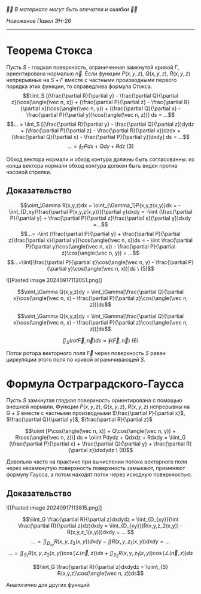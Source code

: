*🚨🚨 В материале могут быть опечатки и ошибки 🚨🚨*

*Новоженов Павел*
*ЭН-26*

---

# Теорема Стокса
Пусть $S$ - гладкая поверхность, ограниченная замкнутой кривой $\Gamma$, ориентирована нормалью $\vec n$. Если функции $P(x,y,z), \ Q(x,y,z), \ R(x,y,z)$ непрерывные на $S+\Gamma$ вместе с частными производными первого порядка этих функции, то справедлива формула Стокса.
$$\iint_S [(\frac{\partial R}{\partial y} - \frac{\partial Q}{\partial z})\cos(\angle(\vec n, x)) + (\frac{\partial P}{\partial z} - \frac{\partial R}{\partial x})\cos(\angle(\vec n, y)) + (\frac{\partial Q}{\partial x} - \frac{\partial P}{\partial y})\cos(\angle(\vec n, z))] ds = ...$$
$$... = \iint_S [(\frac{\partial R}{\partial y} - \frac{\partial Q}{\partial z})dydz + (\frac{\partial P}{\partial z} - \frac{\partial R}{\partial x})dzdx + (\frac{\partial Q}{\partial x} - \frac{\partial P}{\partial y})dxdy] ds = ...$$
$$... =\oint_\Gamma Pdx + Qdy + Rdz \ (3)$$

Обход вектора нормали и обход контура должны быть согласованны: из конца вектора нормали обход контура должен быть виден против часовой стрелки.

## Доказательство
$$\oint_\Gamma R(x,y,z)dx = \oint_{\Gamma_1}P(x,y,z(x,y))dx = -\iint_{D_xy}\frac{\partial P(x,y,z(x,y))}{\partial y}dxdy = -\iint (\frac{\partial P}{\partial y} + \frac{\partial P}{\partial z}\frac{\partial x}{\partial y})dxdy =...$$
$$...= -\iint (\frac{\partial P}{\partial y} + \frac{\partial P}{\partial z}\frac{\partial x}{\partial y})\cos(\angle(\vec n, x))ds = - \iint \frac{\partial P}{\partial y}\cos(\angle(\vec n, x)) - \frac{\partial P}{\partial z}\cos(\angle(\vec n, y)) = ...$$
$$...=\iint[\frac{\partial P}{\partial z}\cos(\angle(\vec n, y) - \frac{\partial P}{\partial y}\cos(\angle(\vec n, x))]ds \ (5)$$

![[Pasted image 20240917112051.png]]

$$\oint_\Gamma Q(x,y,z)dy = \iint_\Gamma[\frac{\partial Q}{\partial x}\cos(\angle(\vec n, x) - \frac{\partial P}{\partial z}\cos(\angle(\vec n, z))]ds$$

$$\oint_\Gamma Q(x,y,z)dy = \iint_\Gamma[\frac{\partial Q}{\partial x}\cos(\angle(\vec n, x) - \frac{\partial P}{\partial z}\cos(\angle(\vec n, z))]ds$$

$$\iint_S (rot \vec F, \vec n)ds = \oint(\vec F, \vec n) \ (6)$$

Поток ротора векторного поля $\vec F$ через поверхность $S$ равен циркуляции этого поля по кривой ограничивающей $S$.

# Формула Остраградского-Гаусса
Пусть $S$ замкнутая гладкая поверхность ориентирована с помощью внешней нормали. Функции $P(x,y,z), \ Q(x,y,z), \ R(x,y,z)$ непрерывны на $G+S$ вместе с частными производными $\frac{\partial P}{\partial x}$, $\frac{\partial Q}{\partial y}$, $\frac{\partial R}{\partial z}$

$$\oiint [P\cos(\angle(\vec n, x)) + Q\cos(\angle(\vec n, y)) + R\cos(\angle(\vec n, z))] ds = \oiint Pdydz + Qdxdz + Rdxdy = \iiint_G (\frac{\partial P}{\partial x} + \frac{\partial Q}{\partial y} + \frac{\partial R}{\partial z})dxdydz \ (8)$$

Довольно часто на практике при вычислении потока векторного поля через незамкнутую поверхность поверхность замыкают, применяют формулу Гаусса, а потом находят поток через исходную поверхностью.

## Доказательство
![[Pasted image 20240917113815.png]]

$$\iiint_G \frac{\partial R}{\partial z}dxdydz = \iint_{D_{xy}}(\int \frac{\partial R}{\partial z}dz)dxdy = \iint_{D_{xy}}(R(x,y,z_2(x,y)) - R(x,y,z_1(x,y)))dxdy = ... $$ $$...=\iint_{D_{xy}}R(x,y,z_2(x,y))dxdy - \iint R(x,y,z_1(x,y))dxdy = ...$$ 
$$... = \iint_{S_1}R(x,y,z_2(x,y))\cos(\angle(\vec n, z))ds + \iint_{S_2} R(x,y,z_1(x,y))\cos(\angle(\vec n, z))ds$$

$$\iint_G \frac{\partial R}{\partial z}dxdydz = \oiint_{S} R(x,y,z)\cos(\angle(\vec n, z))ds$$

Аналогично для других функций